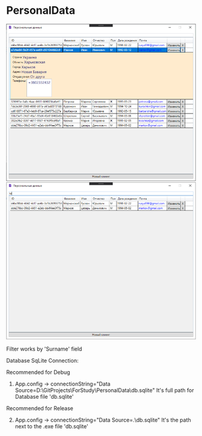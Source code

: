 # PersonalData
![alt text](Present.png)
![alt text](Present2.png)

Filter works by 'Surname' field

Database SqLite Connection:

Recommended for Debug
1) App.config -> connectionString="Data Source=D:\GitProjects\ForStudy\PersonalData\db.sqlite"
It's full path for Database file 'db.sqlite'

Recommended for Release

2) App.config -> connectionString="Data Source=.\db.sqlite"
It's the path next to the .exe file 'db.sqlite'
